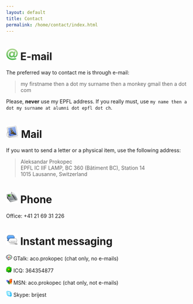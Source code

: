 ```yaml
---
layout: default
title: Contact
permalink: /home/contact/index.html
---
```



# ![e-mail](/resources/images/email.png) E-mail

The preferred way to contact me is through e-mail:

<blockquote style="text-align: left;">
  my firstname then a dot my surname then a monkey gmail then a dot com
</blockquote>

Please, **never** use my EPFL address.
If you really must, use `my name then a dot my surname at alumni dot epfl dot ch`.


# ![post](/resources/images/post.png) Mail

If you want to send a letter or a physical item, use the following address:


<blockquote style="text-align: left;">
  Aleksandar Prokopec
  <br/>
  EPFL IC IIF LAMP, BC 360 (Bâtiment BC), Station 14
  <br/>
  1015 Lausanne, Switzerland
</blockquote>


# ![phone](/resources/images/phone.png) Phone

Office: +41 21 69 31 226


# ![im](/resources/images/im.png) Instant messaging

![gtalk](/resources/images/gtalk.png) GTalk: aco.prokopec (chat only, no e-mails)

![icqim](/resources/images/icq.png) ICQ: 364354877

![msnim](/resources/images/msn.png) MSN: aco.prokopec (chat only, not e-mails)

![skype](/resources/images/skype.png) Skype: brijest





